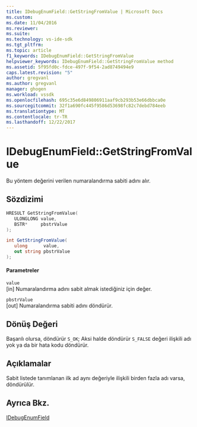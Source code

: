 ```yaml
---
title: IDebugEnumField::GetStringFromValue | Microsoft Docs
ms.custom: 
ms.date: 11/04/2016
ms.reviewer: 
ms.suite: 
ms.technology: vs-ide-sdk
ms.tgt_pltfrm: 
ms.topic: article
f1_keywords: IDebugEnumField::GetStringFromValue
helpviewer_keywords: IDebugEnumField::GetStringFromValue method
ms.assetid: 5f95fd0c-fdce-497f-9f54-2ad8749494e9
caps.latest.revision: "5"
author: gregvanl
ms.author: gregvanl
manager: ghogen
ms.workload: vssdk
ms.openlocfilehash: 695c35e6d849806911aaf9cb293b53e66dbbca0e
ms.sourcegitcommit: 32f1a690fc445f9586d53698fc82c7debd784eeb
ms.translationtype: MT
ms.contentlocale: tr-TR
ms.lasthandoff: 12/22/2017
---
```

# <a name="idebugenumfieldgetstringfromvalue"></a>IDebugEnumField::GetStringFromValue
Bu yöntem değerini verilen numaralandırma sabiti adını alır.  
  
## <a name="syntax"></a>Sözdizimi  
  
```cpp  
HRESULT GetStringFromValue(  
   ULONGLONG value,  
   BSTR*     pbstrValue  
);  
```  
  
```csharp  
int GetStringFromValue(  
   ulong      value,  
   out string pbstrValue  
);  
```  
  
#### <a name="parameters"></a>Parametreler  
 `value`  
 [in] Numaralandırma adını sabit almak istediğiniz için değer.  
  
 `pbstrValue`  
 [out] Numaralandırma sabiti adını döndürür.  
  
## <a name="return-value"></a>Dönüş Değeri  
 Başarılı olursa, döndürür `S_OK`; Aksi halde döndürür `S_FALSE` değeri ilişkili adı yok ya da bir hata kodu döndürür.  
  
## <a name="remarks"></a>Açıklamalar  
 Sabit listede tanımlanan ilk ad aynı değeriyle ilişkili birden fazla adı varsa, döndürülür.  
  
## <a name="see-also"></a>Ayrıca Bkz.  
 [IDebugEnumField](../../../extensibility/debugger/reference/idebugenumfield.md)